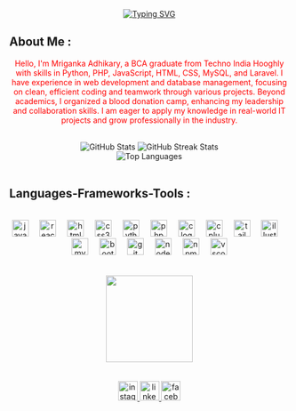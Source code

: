 
<div align="center">
  <a href="https://git.io/typing-svg"><img src="https://readme-typing-svg.herokuapp.com?font=Fira+Code&weight=600&size=50&pause=1000&color=DE3163&vCenter=true&random=false&width=600&lines=Hello%2C+There!+%F0%9F%91%8B;I+am+Mriganka+;A+web-developer;Nice+to+meet+you!" alt="Typing SVG"/></a>
</div>
<h2 align="left">About Me :</h2>

<p align="center" style="color: red;">
 Hello, I'm Mriganka Adhikary, a BCA graduate from Techno India Hooghly with skills in Python, PHP, JavaScript, HTML, CSS, MySQL, and Laravel. I have experience in web development and database management, focusing on clean, efficient coding and teamwork through various projects. Beyond academics, I organized a blood donation camp, enhancing my leadership and collaboration skills. I am eager to apply my knowledge in real-world IT projects and grow professionally in the industry.
</p>
<br>

<div align="center">
  <img src="https://github-readme-stats.vercel.app/api?username=mriganko07&theme=dracula&hide_border=true&include_all_commits=false&count_private=false" alt="GitHub Stats">
  <img src="https://github-readme-streak-stats.herokuapp.com/?user=adhiphalder&theme=dracula&hide_border=true" alt="GitHub Streak Stats"> <br>
  <img src="https://github-readme-stats.vercel.app/api/top-langs/?username=mriganko07&theme=dracula&hide_border=true&include_all_commits=false&count_private=false&layout=compact" alt="Top Languages">

</div>

 <br>

<h2 align="left">Languages-Frameworks-Tools :</h2> <br>

<div align="center">
  <img src="https://cdn.jsdelivr.net/gh/devicons/devicon/icons/javascript/javascript-original.svg" height="30" alt="javascript logo"  />
  <img width="12" />
  <img src="https://cdn.jsdelivr.net/gh/devicons/devicon/icons/react/react-original.svg" height="30" alt="react logo"  />
  <img width="12" />
  <img src="https://cdn.jsdelivr.net/gh/devicons/devicon/icons/html5/html5-original.svg" height="30" alt="html5 logo"  />
  <img width="12" />
  <img src="https://cdn.jsdelivr.net/gh/devicons/devicon/icons/css3/css3-original.svg" height="30" alt="css3 logo"  />
  <img width="12" />
  <img src="https://cdn.jsdelivr.net/gh/devicons/devicon/icons/python/python-original.svg" height="30" alt="python logo"  />
  <img width="12" />
  <img src="https://cdn.simpleicons.org/php/777BB4" height="30" alt="php logo"  />
  <img width="12" />

  <img src="https://cdn.jsdelivr.net/gh/devicons/devicon/icons/c/c-original.svg" height="30" alt="c logo"  />
  <img width="12" />
  <img src="https://cdn.simpleicons.org/c++/00599C" height="30" alt="cplusplus logo"  />
  <img width="12" />

  <img src="https://cdn.simpleicons.org/tailwindcss/06B6D4" height="30" alt="tailwindcss logo"  />
  <img width="12" />
  <img src="https://cdn.jsdelivr.net/gh/devicons/devicon/icons/illustrator/illustrator-plain.svg" height="30" alt="illustrator logo"  />
  <img width="12" />
  <img src="https://cdn.jsdelivr.net/gh/devicons/devicon/icons/mysql/mysql-original.svg" height="30" alt="mysql logo"  />
  <img width="12" />

  <img src="https://cdn.jsdelivr.net/gh/devicons/devicon/icons/bootstrap/bootstrap-original.svg" height="30" alt="bootstrap logo"  />
  <img width="12" />
  <img src="https://cdn.jsdelivr.net/gh/devicons/devicon/icons/git/git-original.svg" height="30" alt="git logo"  />
  <img width="12" />
  <img src="https://cdn.jsdelivr.net/gh/devicons/devicon/icons/nodejs/nodejs-original.svg" height="30" alt="nodejs logo"  />
  <img width="12" />
  <img src="https://cdn.jsdelivr.net/gh/devicons/devicon/icons/npm/npm-original-wordmark.svg" height="30" alt="npm logo"  />
  <img width="12" />

  <img src="https://cdn.jsdelivr.net/gh/devicons/devicon/icons/vscode/vscode-original.svg" height="30" alt="vscode logo"  />
</div> <br>
<br>

<div align="center">
  <img height="156" src="https://media.giphy.com/media/Rpl1sod1vCXK0L2SUN/giphy.gif?cid=ecf05e47qeyli07soa1fhwpwjj2s91k8gtws0btubjggiwaa&ep=v1_gifs_search&rid=giphy.gif&ct=g"  />
</div>


<br>
<br>

<div align="center">
  <a href="https://www.instagram.com/mrigankoadhikary9/" target="_blank">
    <img src="https://img.shields.io/static/v1?message=Instagram&logo=instagram&label=&color=E4405F&logoColor=white&labelColor=&style=for-the-badge" height="35" alt="instagram logo"  />
  </a>
  <a href="https://www.linkedin.com/in/mrigankoadhikary/" target="_blank">
    <img src="https://img.shields.io/static/v1?message=LinkedIn&logo=linkedin&label=&color=0077B5&logoColor=white&labelColor=&style=for-the-badge" height="35" alt="linkedin logo"  />
  </a>
  <a href="https://www.facebook.com/profile.php?id=100031792794361" target="_blank">
    <img src="https://img.shields.io/static/v1?message=Facebook&logo=facebook&label=&color=1877F2&logoColor=white&labelColor=&style=for-the-badge" height="35" alt="facebook logo"  />
  </a>
</div>
